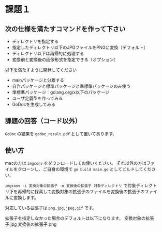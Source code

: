 # 課題１

## 次の仕様を満たすコマンドを作って下さい
- ディレクトリを指定する
- 指定したディレクトリ以下のJPGファイルをPNGに変換（デフォルト）
- ディレクトリ以下は再帰的に処理する
- 変換前と変換後の画像形式を指定できる（オプション）

以下を満たすように開発してください
- mainパッケージと分離する
- 自作パッケージと標準パッケージと準標準パッケージのみ使う
- 準標準パッケージ：golang.org/x以下のパッケージ
- ユーザ定義型を作ってみる
- GoDocを生成してみる

## 課題の回答（コード以外）
`GoDoc` の結果を `godoc_result.pdf` として置いてあります。

## 使い方
macの方は `imgconv` をダウンロードしてお使いください。
それ以外の方はファイルをクローンし、ご自身の環境で `go build main.go` としてビルドしてください。

`imgconv -i 変換対象の拡張子 -o 変換後の拡張子 対象ディレクトリ`
で対象ディレクトリ下を再帰的に探索して変換対象の拡張子のファイルを変換後の拡張子のファイルに変換します。

対応している拡張子は `png,jpg,jpeg,gif` です。

拡張子を指定しなかった場合のデフォルトは以下になります。
変換対象の拡張子:jpg
変換後の拡張子:png
